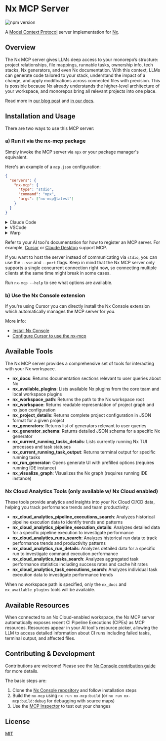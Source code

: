 # Nx MCP Server

![npm version](https://img.shields.io/npm/v/nx-mcp)

A [Model Context Protocol](https://modelcontextprotocol.io/introduction) server implementation for [Nx](https://nx.dev).

## Overview

The Nx MCP server gives LLMs deep access to your monorepo’s structure: project relationships, file mappings, runnable tasks, ownership info, tech stacks, Nx generators, and even Nx documentation. With this context, LLMs can generate code tailored to your stack, understand the impact of a change, and apply modifications across connected files with precision. This is possible because Nx already understands the higher-level architecture of your workspace, and monorepos bring all relevant projects into one place.

Read more in [our blog post](https://nx.dev/blog/nx-made-cursor-smarter) and [in our docs](https://nx.dev/features/enhance-AI).

## Installation and Usage

There are two ways to use this MCP server:

### a) Run it via the nx-mcp package

Simply invoke the MCP server via `npx` or your package manager's equivalent.

Here's an example of a `mcp.json` configuration:

```json
{
  "servers": {
    "nx-mcp": {
      "type": "stdio",
      "command": "npx",
      "args": ["nx-mcp@latest"]
    }
  }
}
```

<details>
<summary>Claude Code</summary>
  
```sh
claude mcp add nx-mcp npx nx-mcp@latest
```

</details>

<details>
<summary>VSCode</summary>
  
```sh
code --add-mcp '{"name":"nx-mcp","command":"npx","args":["nx-mcp"]}'
```

</details>

<details>
<summary>Warp</summary>

Go to `Settings` -> `AI` -> `Manage MCP Servers` -> `+ Add` to [add an MCP Server](https://docs.warp.dev/knowledge-and-collaboration/mcp#adding-an-mcp-server).

Alternatively, use the slash command `/add-mcp` in the Warp Agent prompt.

```json
{
  "nx-mcp": {
    "command": "npx",
    "args": ["nx-mcp@latest"]
  }
}
```

</details>

Refer to your AI tool's documentation for how to register an MCP server. For example, [Cursor](https://docs.cursor.com/context/model-context-protocol) or [Claude Desktop](https://modelcontextprotocol.io/quickstart/user) support MCP.

If you want to host the server instead of communicating via `stdio`, you can use the `--sse` and `--port` flags. Keep in mind that the Nx MCP server only supports a single concurrent connection right now, so connecting multiple clients at the same time might break in some cases.

Run `nx-mcp --help` to see what options are available.

### b) Use the Nx Console extension

If you're using Cursor you can directly install the Nx Console extension which automatically manages the MCP server for you.

More info:

- [Install Nx Console](https://nx.dev/getting-started/editor-setup)
- [Configure Cursor to use the nx-mcp](https://nx.dev/features/enhance-AI#cursor)

## Available Tools

The Nx MCP server provides a comprehensive set of tools for interacting with your Nx workspace.

- **nx_docs**: Returns documentation sections relevant to user queries about Nx
- **nx_available_plugins**: Lists available Nx plugins from the core team and local workspace plugins
- **nx_workspace_path**: Returns the path to the Nx workspace root
- **nx_workspace**: Returns readable representation of project graph and nx.json configuration
- **nx_project_details**: Returns complete project configuration in JSON format for a given project
- **nx_generators**: Returns list of generators relevant to user queries
- **nx_generator_schema**: Returns detailed JSON schema for a specific Nx generator
- **nx_current_running_tasks_details**: Lists currently running Nx TUI processes and task statuses
- **nx_current_running_task_output**: Returns terminal output for specific running tasks
- **nx_run_generator**: Opens generate UI with prefilled options (requires running IDE instance)
- **nx_visualize_graph**: Visualizes the Nx graph (requires running IDE instance)

### Nx Cloud Analytics Tools (only available w/ Nx Cloud enabled)

These tools provide analytics and insights into your Nx Cloud CI/CD data, helping you track performance trends and team productivity:

- **nx_cloud_analytics_pipeline_executions_search**: Analyzes historical pipeline execution data to identify trends and patterns
- **nx_cloud_analytics_pipeline_execution_details**: Analyzes detailed data for a specific pipeline execution to investigate performance
- **nx_cloud_analytics_runs_search**: Analyzes historical run data to track performance trends and productivity patterns
- **nx_cloud_analytics_run_details**: Analyzes detailed data for a specific run to investigate command execution performance
- **nx_cloud_analytics_tasks_search**: Analyzes aggregated task performance statistics including success rates and cache hit rates
- **nx_cloud_analytics_task_executions_search**: Analyzes individual task execution data to investigate performance trends

When no workspace path is specified, only the `nx_docs` and `nx_available_plugins` tools will be available.

## Available Resources

When connected to an Nx Cloud-enabled workspace, the Nx MCP server automatically exposes recent CI Pipeline Executions (CIPEs) as MCP resources.
Resources appear in your AI tool's resource picker, allowing the LLM to access detailed information about CI runs including failed tasks, terminal output, and affected files.

## Contributing & Development

Contributions are welcome! Please see the [Nx Console contribution guide](https://github.com/nrwl/nx-console/blob/master/CONTRIBUTING.md) for more details.

The basic steps are:

1. Clone the [Nx Console repository](https://github.com/nrwl/nx-console) and follow installation steps
2. Build the `nx-mcp` using `nx run nx-mcp:build` (or `nx run nx-mcp:build:debug` for debugging with source maps)
3. Use the [MCP Inspector](https://modelcontextprotocol.io/docs/tools/inspector) to test out your changes

## License

[MIT](../../LICENSE)
